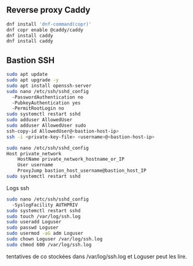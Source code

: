 ## Reverse proxy Caddy

```bash
dnf install 'dnf-command(copr)'
dnf copr enable @caddy/caddy
dnf install caddy
dnf install caddy
```

## Bastion SSH

```bash
sudo apt update
sudo apt upgrade -y
sudo apt install openssh-server
sudo nano /etc/ssh/sshd_config
  -PasswordAuthentication no
  -PubkeyAuthentication yes
  -PermitRootLogin no
sudo systemctl restart sshd
sudo adduser AllowedUser
sudo adduser AllowedUser sudo
ssh-copy-id AllowedUser@<bastion-host-ip>
ssh -i <private-key-file> <username>@<bastion-host-ip>
```

```bash
sudo nano /etc/ssh/sshd_config
Host private_network
    HostName private_network_hostname_or_IP
    User username
    ProxyJump bastion_host_username@bastion_host_IP
sudo systemctl restart sshd
```
Logs ssh
```BASH
sudo nano /etc/ssh/sshd_config
  -SyslogFacility AUTHPRIV
sudo systemctl restart sshd
sudo touch /var/log/ssh.log
sudo useradd Loguser
sudo passwd Loguser
sudo usermod -aG adm Loguser
sudo chown Loguser /var/log/ssh.log
sudo chmod 600 /var/log/ssh.log
```
tentatives de co stockées dans /var/log/ssh.log et Loguser peut les lire.
